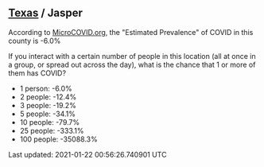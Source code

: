 
## [Texas](/united-states/texas) / Jasper

According to [MicroCOVID.org](http://microcovid.org),
the "Estimated Prevalence" of COVID in this county is -6.0%

If you interact with a certain number of people in this location
(all at once in a group, or spread out across the day), what is the chance that
1 or more of them has COVID?

- 1 person: -6.0%
- 2 people: -12.4%
- 3 people: -19.2%
- 5 people: -34.1%
- 10 people: -79.7%
- 25 people: -333.1%
- 100 people: -35088.3%

Last updated: 2021-01-22 00:56:26.740901 UTC
